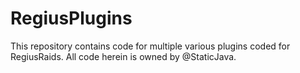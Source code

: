 RegiusPlugins
=============

This repository contains code for multiple various plugins coded for RegiusRaids. All code herein is owned by @StaticJava.
